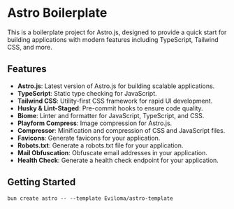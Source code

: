 # Astro Boilerplate

This is a boilerplate project for Astro.js, designed to provide a quick start for building applications with modern features including TypeScript, Tailwind CSS, and more.

## Features

- **Astro.js**: Latest version of Astro.js for building scalable applications.
- **TypeScript**: Static type checking for JavaScript.
- **Tailwind CSS**: Utility-first CSS framework for rapid UI development.
- **Husky & Lint-Staged**: Pre-commit hooks to ensure code quality.
- **Biome**: Linter and formatter for JavaScript, TypeScript, and CSS.
- **Playform Compress**: Image compression for Astro.js.
- **Compressor**: Minification and compression of CSS and JavaScript files.
- **Favicons**: Generate favicons for your application.
- **Robots.txt**: Generate a robots.txt file for your application.
- **Mail Obfuscation**: Obfuscate email addresses in your application.
- **Health Check**: Generate a health check endpoint for your application.

## Getting Started

`bun create astro -- --template Eviloma/astro-template`
